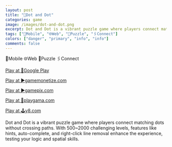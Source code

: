 ```yaml
---
layout: post
title: "📍Dot and Dot"
categories: game
image: /images/dot-and-dot.png
excerpt: Dot and Dot is a vibrant puzzle game where players connect matching dots without crossing paths. With 1000 challenging levels, features like hints, auto-complete, and right-click line removal enhance the experience, testing your logic and spatial skills.
tags: ["📱Mobile", "🌐Web", "🧩Puzzle", "🖇️Connect"]
colors: ["danger", "primary", "info", "info"]
comments: false
---
```


<span class="badge badge-danger">📱Mobile</span>
<span class="badge badge-primary">🌐Web</span>
<span class="badge badge-info">🧩Puzzle</span>
<span class="badge badge-info">🖇️Connect</span>

<a href="https://play.google.com/store/apps/details?id=com.sublevelgames.dotanddot" class="btn btn-primary btn-lg">Play at 📱Google Play</a>

<a href="https://html5.gamemonetize.co/pi17f968llgbytljvd391tql0csmwmkb/" class="btn btn-primary btn-lg">Play at ▶️gamemonetize.com</a>

<a href="https://www.gamepix.com/play/dot-and-dot" class="btn btn-primary btn-lg">Play at ▶️gamepix.com</a>

<a href="https://playgama.com/game/dot-and-dot" class="btn btn-primary btn-lg">Play at 💜playgama.com</a>

<a href="https://www.y8.com/games/dot_and_dot" class="btn btn-primary btn-lg">Play at 🕹️y8.com</a>

Dot and Dot is a vibrant puzzle game where players connect matching dots without crossing paths. With 500~2000 challenging levels, features like hints, auto-complete, and right-click line removal enhance the experience, testing your logic and spatial skills.

